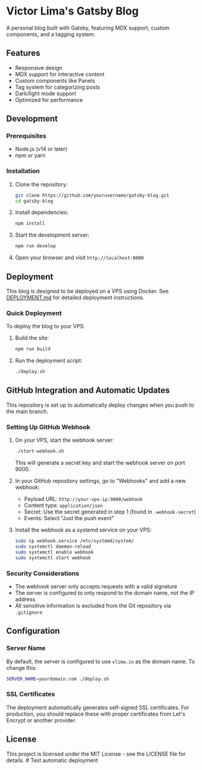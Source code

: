 # Victor Lima's Gatsby Blog

A personal blog built with Gatsby, featuring MDX support, custom components, and a tagging system.

## Features

- Responsive design
- MDX support for interactive content
- Custom components like Panels
- Tag system for categorizing posts
- Dark/light mode support
- Optimized for performance

## Development

### Prerequisites

- Node.js (v14 or later)
- npm or yarn

### Installation

1. Clone the repository:
   ```bash
   git clone https://github.com/yourusername/gatsby-blog.git
   cd gatsby-blog
   ```

2. Install dependencies:
   ```bash
   npm install
   ```

3. Start the development server:
   ```bash
   npm run develop
   ```

4. Open your browser and visit `http://localhost:8000`

## Deployment

This blog is designed to be deployed on a VPS using Docker. See [DEPLOYMENT.md](DEPLOYMENT.md) for detailed deployment instructions.

### Quick Deployment

To deploy the blog to your VPS:

1. Build the site:
   ```bash
   npm run build
   ```

2. Run the deployment script:
   ```bash
   ./deploy.sh
   ```

## GitHub Integration and Automatic Updates

This repository is set up to automatically deploy changes when you push to the main branch.

### Setting Up GitHub Webhook

1. On your VPS, start the webhook server:
   ```bash
   ./start-webhook.sh
   ```
   This will generate a secret key and start the webhook server on port 9000.

2. In your GitHub repository settings, go to "Webhooks" and add a new webhook:
   - Payload URL: `http://your-vps-ip:9000/webhook`
   - Content type: `application/json`
   - Secret: Use the secret generated in step 1 (found in `.webhook-secret`)
   - Events: Select "Just the push event"

3. Install the webhook as a systemd service on your VPS:
   ```bash
   sudo cp webhook.service /etc/systemd/system/
   sudo systemctl daemon-reload
   sudo systemctl enable webhook
   sudo systemctl start webhook
   ```

### Security Considerations

- The webhook server only accepts requests with a valid signature
- The server is configured to only respond to the domain name, not the IP address
- All sensitive information is excluded from the Git repository via `.gitignore`

## Configuration

### Server Name

By default, the server is configured to use `vlima.in` as the domain name. To change this:

```bash
SERVER_NAME=yourdomain.com ./deploy.sh
```

### SSL Certificates

The deployment automatically generates self-signed SSL certificates. For production, you should replace these with proper certificates from Let's Encrypt or another provider.

## License

This project is licensed under the MIT License - see the LICENSE file for details. # Test automatic deployment
